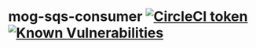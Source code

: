 # mog-sqs-consumer [![CircleCI token](https://circleci.com/gh/cameronrll/mog-sqs-consumer.svg?style=shield&circle-token=c42357eb921d89acec4005b4019564893b7b8c70)]() [![Known Vulnerabilities](https://snyk.io/test/github/cameronrll/mog-sqs-consumer/badge.svg)](https://snyk.io/test/github/cameronrll/mog-sqs-consumer)

